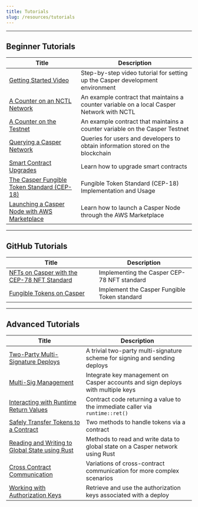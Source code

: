 ```yaml
---
title: Tutorials
slug: /resources/tutorials
---
```


***
## Beginner Tutorials
| Title                                                       | Description                                                      |
| ----------------------------------------------------------- | ---------------------------------------------------------------- |
|[Getting Started Video](./beginner/getting-started-tutorial.md) | Step-by-step video tutorial for setting up the Casper development environment |
|[A Counter on an NCTL Network](./beginner/counter/index.md) | An example contract that maintains a counter variable on a local Casper Network with NCTL |
|[A Counter on the Testnet](./beginner/counter-testnet/index.md) | An example contract that maintains a counter variable on the Casper Testnet |
|[Querying a Casper Network](./beginner/querying-network.md) | Queries for users and developers to obtain information stored on the blockchain |
|[Smart Contract Upgrades](./beginner/upgrade-contract.md) | Learn how to upgrade smart contracts |
|[The Casper Fungible Token Standard (CEP-18)](./beginner/cep18.md) | Fungible Token Standard (CEP-18) Implementation and Usage |
|[Launching a Casper Node with AWS Marketplace](./beginner/aws-node.md) | Learn how to launch a Casper Node through the AWS Marketplace |

***
## GitHub Tutorials

| Title                                                       | Description                                                      |
| ----------------------------------------------------------- | ---------------------------------------------------------------- |
|[NFTs on Casper with the CEP-78 NFT Standard](https://github.com/casper-ecosystem/cep-78-enhanced-nft/blob/dev/README.md) | Implementing the Casper CEP-78 NFT standard |
|[Fungible Tokens on Casper](https://github.com/casper-ecosystem/cep18/blob/master/docs/full-tutorial.md) | Implement the Casper Fungible Token standard |

***
## Advanced Tutorials

| Title                                                       | Description                                                      |
| ----------------------------------------------------------- | ---------------------------------------------------------------- |
| [Two-Party Multi-Signature Deploys](./advanced/two-party-multi-sig.md) | A trivial two-party multi-signature scheme for signing and sending deploys |
| [Multi-Sig Management](./advanced/multi-sig/index.md)| Integrate key management on Casper accounts and sign deploys with multiple keys |
| [Interacting with Runtime Return Values](./advanced/return-values-tutorial.md) | Contract code returning a value to the immediate caller via `runtime::ret()` |
| [Safely Transfer Tokens to a Contract](./advanced/transfer-token-to-contract.md) | Two methods to handle tokens via a contract |
| [Reading and Writing to Global State using Rust](./advanced/storage-workflow.md) | Methods to read and write data to global state on a Casper network using Rust |
| [Cross Contract Communication](./advanced/cross-contract.md) | Variations of cross-contract communication for more complex scenarios |
| [Working with Authorization Keys](./advanced/list-auth-keys-tutorial.md) | Retrieve and use the authorization keys associated with a deploy |


